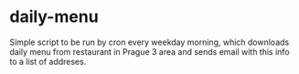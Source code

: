 # daily-menu

Simple script to be run by cron every weekday morning, which downloads daily menu from restaurant in Prague 3 area and sends email with this info to a list of addreses.

